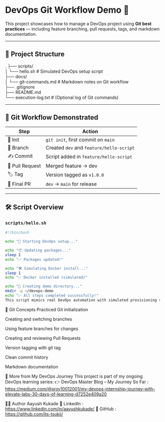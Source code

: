 # DevOps Git Workflow Demo 🚀

This project showcases how to manage a DevOps project using **Git best practices** — including feature branching, pull requests, tags, and markdown documentation.

---

## 📁 Project Structure

. ├── scripts/ 
<br>│ └── hello.sh # Simulated DevOps setup script 
<br>├── docs/ 
<br>│ └── git-commands.md # Markdown notes on Git workflow 
<br>├── .gitignore 
<br>├── README.md 
<br>└── execution-log.txt # (Optional log of Git commands)

---

## 🧠 Git Workflow Demonstrated

| Step | Action |
|------|--------|
| 🔧 Init | `git init`, first commit on `main` |
| 🌱 Branch | Created `dev` and `feature/hello-script` |
| ✍️ Commit | Script added in `feature/hello-script` |
| 🔀 Pull Request | Merged feature → dev |
| 🏷️ Tag | Version tagged as `v1.0.0` |
| 🔁 Final PR | `dev` → `main` for release |

---

## 🛠️ Script Overview

### `scripts/hello.sh`

```bash
#!/bin/bash

echo "🚀 Starting DevOps setup..."

echo "📦 Updating packages..."
sleep 1
echo "✅ Packages updated!"

echo "🛠️ Simulating Docker install..."
sleep 1
echo "✅ Docker installed (simulated)"

echo "📂 Creating demo directory..."
mkdir -p ~/devops-demo
echo "✅ All steps completed successfully!"
This script mimics real DevOps automation with simulated provisioning steps.

```

🧾 Git Concepts Practiced
Git initialization

Creating and switching branches

Using feature branches for changes

Creating and reviewing Pull Requests

Version tagging with git tag

Clean commit history

Markdown documentation


🧭 More from My DevOps Journey
This project is part of my ongoing DevOps learning series:
👉 DevOps Master Blog – My Journey So Far : https://medium.com/@sroy10012001/my-devops-internship-journey-with-elevate-labs-30-days-of-learning-d7252e409a20

👨‍💻 Author
Aayush Kukade
🔗 LinkedIn : https://www.linkedin.com/in/aayushkukade/
📂 GitHub : https://github.com/its-tsukii/
